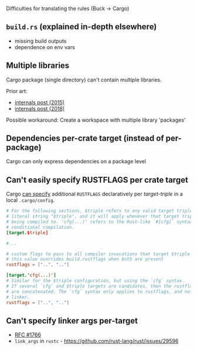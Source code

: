 Difficulties for translating the rules (Buck -> Cargo)
## `build.rs` (explained in-depth elsewhere)
* missing build outputs
* dependence on env vars
## Multiple libraries
Cargo package (single directory) can't contain multiple libraries.

Prior art:
* [internals post (2015)](https://internals.rust-lang.org/t/how-about-changing-lib-to-lib-to-allow-multiple-library-in-a-crate/2022)
* [internals post (2018)](https://internals.rust-lang.org/t/multiple-libraries-in-a-cargo-project/8259)

Possible workaround: Create a workspace with multiple library 'packages'
## Dependencies per-crate target (instead of per-package)
Cargo can only express dependencies on a package level
## Can't easily specify RUSTFLAGS per crate target
Cargo [can specify](https://doc.rust-lang.org/cargo/reference/config.html#configuration-keys) additional `RUSTFLAGS` declaratively per *target-triple* in a local `.cargo/config`.
```toml
# For the following sections, $triple refers to any valid target triple, not the
# literal string "$triple", and it will apply whenever that target triple is
# being compiled to. 'cfg(...)' refers to the Rust-like `#[cfg]` syntax for
# conditional compilation.
[target.$triple]

#...

# custom flags to pass to all compiler invocations that target $triple
# this value overrides build.rustflags when both are present
rustflags = ["..", ".."]

[target.'cfg(...)']
# Similar for the $triple configuration, but using the `cfg` syntax.
# If several `cfg` and $triple targets are candidates, then the rustflags
# are concatenated. The `cfg` syntax only applies to rustflags, and not to
# linker.
rustflags = ["..", ".."]
```

## Can't specify linker args per-target
* [RFC #1766](https://github.com/rust-lang/rfcs/issues/1766)
* `link_args` in `rustc` - https://github.com/rust-lang/rust/issues/29596
